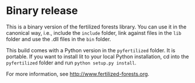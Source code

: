 # Binary release

This is a binary version of the fertilized forests library.
You can use it in the canonical way, i.e., include the `include` folder,
link against files in the `lib` folder and use the .dll files in the
`bin` folder.

This build comes with a Python version in the `pyfertilized` folder.
It is portable. If you want to install lit to your local Python installation,
cd into the `pyfertilized` folder and run `python setup.py install`.

For more information, see http://www.fertilized-forests.org.